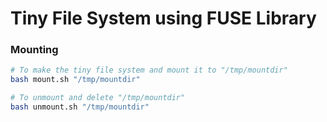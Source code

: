 # Tiny File System using FUSE Library

### Mounting
```bash
# To make the tiny file system and mount it to "/tmp/mountdir"
bash mount.sh "/tmp/mountdir"

# To unmount and delete "/tmp/mountdir"
bash unmount.sh "/tmp/mountdir"
```